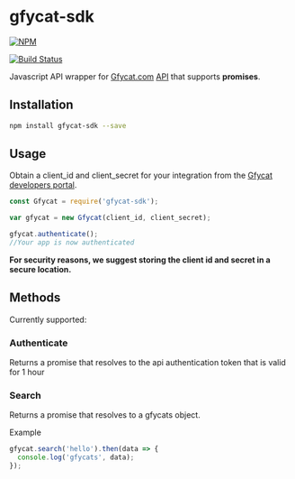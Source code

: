 # gfycat-sdk
[![NPM](https://nodei.co/npm/gfycat-sdk.png)](https://nodei.co/npm/gfycat-sdk/)

[![Build Status](https://api.travis-ci.org/kngroo/gfycat-sdk.svg?branch=master)](https://travis-ci.org/kngroo/gfycat-sdk)

Javascript API wrapper for [Gfycat.com](https://gfycat.com) [API](https://developers.gfycat.com) that supports **promises**.


## Installation
```bash
npm install gfycat-sdk --save
```

## Usage
Obtain a client_id and client_secret for your integration from the [Gfycat developers portal](https://developers.gfycat.com/signup/#/apiform).

```javascript
const Gfycat = require('gfycat-sdk');

var gfycat = new Gfycat(client_id, client_secret);

gfycat.authenticate();
//Your app is now authenticated
```

**For security reasons, we suggest storing the client id and secret in a secure location.**


## Methods
Currently supported:
### Authenticate
Returns a promise that resolves to the api authentication token that is valid for 1 hour

### Search
Returns a promise that resolves to a gfycats object.

Example
```javascript
gfycat.search('hello').then(data => {
  console.log('gfycats', data);
});
```

